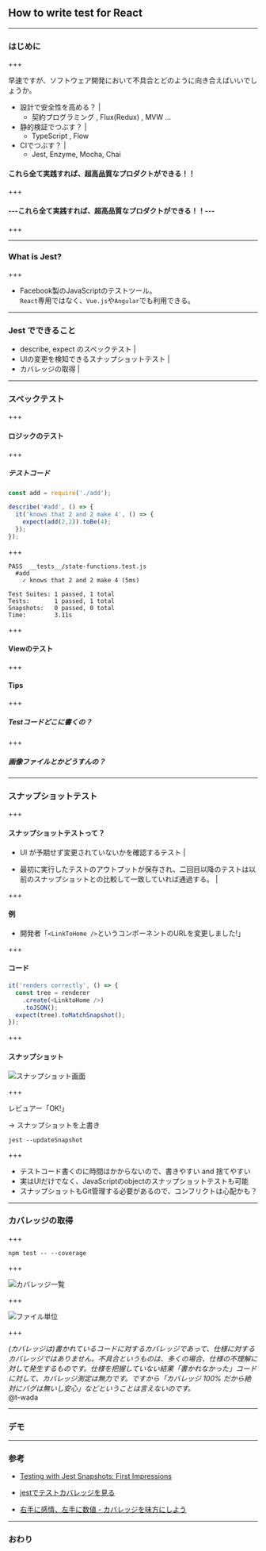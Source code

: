 
## How to write test for React

---

### はじめに

+++

早速ですが、ソフトウェア開発において不具合とどのように向き合えばいいでしょうか。

+ 設計で安全性を高める？ |
   + 契約プログラミング , Flux(Redux) , MVW ...   
+ 静的検証でつぶす？ |
  + TypeScript , Flow
+ CIでつぶす？ |
  + Jest, Enzyme, Mocha, Chai

#### これら全て実践すれば、超高品質なプロダクトができる！！


+++


#### ---これら全て実践すれば、超高品質なプロダクトができる！！--- 



+++


---


### What is Jest?


+++

+ Facebook製のJavaScriptのテストツール。    
`React`専用ではなく、`Vue.js`や`Angular`でも利用できる。

---

### Jest でできること

* describe, expect のスペックテスト |
* UIの変更を検知できるスナップショットテスト |
* カバレッジの取得 |

---

### スペックテスト


+++

#### ロジックのテスト

+++

##### テストコード


```javascript
const add = require('./add');

describe('#add', () => {
  it('knows that 2 and 2 make 4', () => {
    expect(add(2,2)).toBe(4);
  });
});
```

+++

```
PASS  __tests__/state-functions.test.js
  #add
    ✓ knows that 2 and 2 make 4 (5ms)

Test Suites: 1 passed, 1 total
Tests:       1 passed, 1 total
Snapshots:   0 passed, 0 total
Time:        3.11s
```

+++

#### Viewのテスト

+++


#### Tips

+++

##### Testコードどこに書くの？

+++

##### 画像ファイルとかどうすんの？

---

### スナップショットテスト


+++

#### スナップショットテストって？

+ UI が予期せず変更されていないかを確認するテスト | 

+ 最初に実行したテストのアウトプットが保存され、二回目以降のテストは以前のスナップショットとの比較して一致していれば通過する。 |


+++

#### 例

+ 開発者「`<LinkToHome />`というコンポーネントのURLを変更しました!」

+++

#### コード

```javascript
it('renders correctly', () => {
  const tree = renderer
    .create(<LinktoHome />)
    .toJSON();
  expect(tree).toMatchSnapshot();
});
```

+++

#### スナップショット

![スナップショット画面](https://facebook.github.io/jest/img/content/failedSnapshotTest.png)

+++

 レビュアー「OK!」    
    
 -> スナップショットを上書き
 
```
jest --updateSnapshot
```

+++


+ テストコード書くのに時間はかからないので、書きやすい and 捨てやすい
+ 実はUIだけでなく、JavaScriptのobjectのスナップショットテストも可能
+ スナップショットもGit管理する必要があるので、コンフリクトは心配かも？


---

### カバレッジの取得

+++

```
npm test -- --coverage
```


+++

![カバレッジ一覧](https://camo.qiitausercontent.com/00a690cecc7ce975c0ca17712de1953191a49513/68747470733a2f2f71696974612d696d6167652d73746f72652e73332e616d617a6f6e6177732e636f6d2f302f3132383634352f35666366353033392d326264382d386632322d346263382d6133373733626331643861662e706e67)


+++

![ファイル単位](https://camo.qiitausercontent.com/bb03701306124e5da41eedb6ff5691e6975bc5fe/68747470733a2f2f71696974612d696d6167652d73746f72652e73332e616d617a6f6e6177732e636f6d2f302f3132383634352f31623736353038642d633262652d373137642d313061302d6666323932643266353266662e706e67)

+++

_(カバレッジは)書かれているコードに対するカバレッジであって、仕様に対するカバレッジではありません。不具合というものは、多くの場合、仕様の不理解に対して発生するものです。仕様を把握していない結果「書かれなかった」コードに対して、カバレッジ測定は無力です。ですから「カバレッジ 100% だから絶対にバグは無いし安心」などということは言えないのです。_   
@t-wada

---

### デモ

---


### 参考

* [Testing with Jest Snapshots: First Impressions](https://benmccormick.org/2016/09/19/testing-with-jest-snapshots-first-impressions/)

* [jestでテストカバレッジを見る](https://qiita.com/monisoi/items/44931e36c5f7b1f4e683)

* [右手に感情、左手に数値 - カバレッジを味方にしよう](http://d.hatena.ne.jp/t-wada/20111207/coverage_is_your_friend)

---


### おわり
